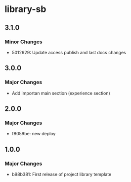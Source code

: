 # library-sb

## 3.1.0

### Minor Changes

- 5012929: Update access publish and last docs changes

## 3.0.0

### Major Changes

- Add importan main section (experience section)

## 2.0.0

### Major Changes

- f8059be: new deploy

## 1.0.0

### Major Changes

- b98b381: First release of project library template
